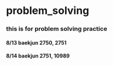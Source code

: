 # problem_solving

### this is for problem solving practice

#### 8/13 baekjun 2750, 2751
#### 8/14 baekjun 2751, 10989
